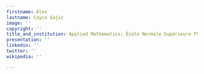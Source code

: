 ```yaml
---
firstname: Alex
lastname: Cayco Gajic
image: ''
copyright: ''
title_and_institution: Applied Mathematics; École Normale Supérieure PSL
presentation: ''
linkedin: ''
twitter: ''
wikipedia: ''

---
```

